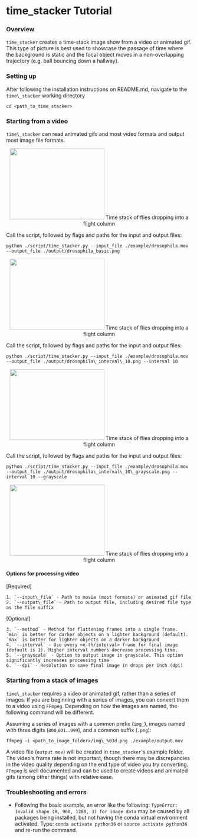 <h1>time_stacker Tutorial</h1>

<h3>Overview</h3>

`time_stacker` creates a time-stack image show from a video or animated gif. This type of picture is best used to showcase the passage of time where the background is static and the focal object moves in a non-overlapping trajectory (e.g. ball bouncing down a hallway).

<h3>Setting up</h3>

After following the installation instructions on README.md, navigate to the `time\_stacker` working directory

	cd <path_to_time_stacker>

<h3>Starting from a video</h3>

`time\_stacker` can read animated gifs and most video formats and output most image file formats.

<p align="center">
<img src="https://github.com/adamspierer/time_stacker/blob/main/example/drosophila.gif" width="256" height="192">
Time stack of flies dropping into a flight column
</p>

Call the script, followed by flags and paths for the input and output files:

	python ./script/time_stacker.py --input_file ./example/drosophila.mov --output_file ./output/drosophila_basic.png

<p align="center">
<img src="https://github.com/adamspierer/time_stacker/blob/main/output/drosophila\_basic.png" width="256" height="192">
Time stack of flies dropping into a flight column
</p>

Call the script, followed by flags and paths for the input and output files:

	python ./script/time_stacker.py --input_file ./example/drosophila.mov --output_file ./output/drosophila\_interval\_10.png --interval 10

<p align="center">
<img src="https://github.com/adamspierer/time_stacker/blob/main/output/drosophila\_interval\_10.png" width="256" height="192">
Time stack of flies dropping into a flight column
</p>

Call the script, followed by flags and paths for the input and output files:

	python ./script/time_stacker.py --input_file ./example/drosophila.mov --output_file ./output/drosophila\_interval\_10\_grayscale.png --interval 10 --grayscale

<p align="center">
<img src="https://github.com/adamspierer/time_stacker/blob/main/output/drosophila\_interval\_10\_grayscale.png" width="256" height="192">
Time stack of flies dropping into a flight column
</p>

<h4>Options for processing video</h4>

[Required]

	1. `--input\_file` - Path to movie (most formats) or animated gif file
	2. `--output\_file` - Path to output file, including desired file type as the file suffix

[Optional]

	3. `--method` - Method for flattening frames into a single frame. `min` is better for darker objects on a lighter background (default). `max` is better for lighter objects on a darker background
	4. `--interval` - Use every <n-th/interval> frame for final image (default is 1). Higher interval numbers decrease processing time.
	5. `--grayscale` - Option to output image in grayscale. This option significantly increases processing time
	6. `--dpi` - Resolution to save final image in drops per inch (dpi)


<h3>Starting from a stack of images</h3>

`time\_stacker` requires a video or animated gif, rather than a series of images. If you are beginning with a series of images, you can convert them to a video using `FFmpeg`. Depending on how the images are named, the following command will be different. 

Assuming a series of images with a common prefix (`img_`), images named with three digits (`000`,`001`...`999`), and a common suffix (`.png`):

	ffmpeg -i <path_to_image_folder>/img\_%03d.png ./example/output.mov

A video file (`output.mov`) will be created in `time_stacker`'s example folder. The video's frame rate is not important, though there may be discrepancies in the video quality depending on the end type of video you try converting. `FFmpeg` is well documented and can be used to create videos and animated gifs (among other things) with relative ease. 

<h3>Troubleshooting and errors</h3>

- Following the basic example, an error like the following: `TypeError: Invalid shape (8, 960, 1280, 3) for image data` may be caused by all packages being installed, but not having the conda virtual environment activated. Type: `conda activate python36` or `source activate python36` and re-run the command.
